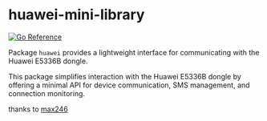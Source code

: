 # huawei-mini-library

[![Go Reference](https://pkg.go.dev/badge/github.com/XigmaDev/huawei#section-readme.svg)](https://pkg.go.dev/github.com/XigmaDev/huawei#section-readme)

Package `huawei` provides a lightweight interface for communicating with the Huawei E5336B dongle.

This package simplifies interaction with the Huawei E5336B dongle by offering a minimal API for device communication, SMS management, and connection monitoring.

thanks to [max246](https://github.com/max246)
